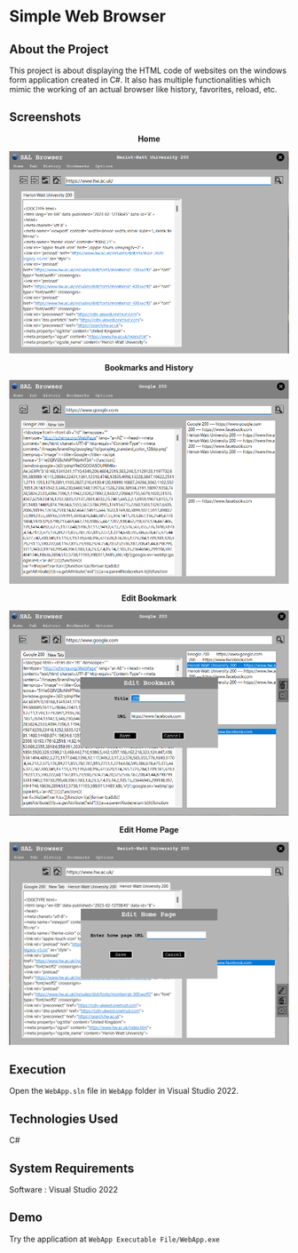 # Simple Web Browser

## About the Project

This project is about displaying the HTML code of websites on the windows form application created in C#. It also has multiple functionalities which mimic the working of an actual browser like history, favorites, reload, etc.


## Screenshots

<p align="center">
    <b>Home</b>
</p>

<img src="SS/Screenshot 1.png" alt="Main">


<p align="center">
    <b>Bookmarks and History</b>
</p>

<img src="SS/Screenshot 2.png" alt="Main">


<p align="center">
    <b>Edit Bookmark</b>
</p>

<img src="SS/Screenshot 3.png" alt="Main">


<p align="center">
    <b>Edit Home Page</b>
</p>

<img src="SS/Screenshot 4.png" alt="Main">


## Execution

Open the `WebApp.sln` file in `WebApp` folder in Visual Studio 2022.


## Technologies Used

C#

## System Requirements

Software : Visual Studio 2022

## Demo

Try the application at `WebApp Executable File/WebApp.exe `
